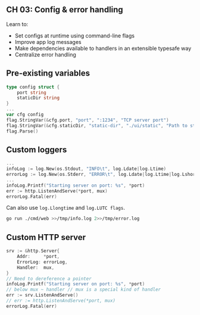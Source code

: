 ## CH 03: Config & error handling 

Learn to: 
* Set configs at runtime using command-line flags
* Improve app log messages  
* Make dependencies available to handlers in an extensible typesafe way 
* Centralize error handling 

## Pre-existing variables 

```go
type config struct {
    port string
    staticDir string
}
...
var cfg config 
flag.StringVar(&cfg.port, "port", ":1234", "TCP server port")
flag.StringVar(&cfg.staticDir, "static-dir", "./ui/static", "Path to static assets rel project root")
flag.Parse()
```

## Custom loggers 

```go
...
infoLog := log.New(os.Stdout, "INFO\t", log.Ldate|log.Ltime)
errorLog := log.New(os.Stderr, "ERROR\t", log.Ldate|log.Ltime|log.Lshortfile)
...
infoLog.Printf("Starting server on port: %s", *port)
err := http.ListenAndServe(*port, mux)
errorLog.Fatal(err)
```
Can also use `log.Llongtime` and `log.LUTC flags`. 
```sh
go run ./cmd/web >>/tmp/info.log 2>>/tmp/error.log
```

## Custom HTTP server 

```go
srv := &http.Server{
    Addr:     *port,
    ErrorLog: errorLog,
    Handler:  mux,
}
// Need to dereference a pointer
infoLog.Printf("Starting server on port: %s", *port)
// below mux ~ handler // mux is a special kind of handler
err := srv.ListenAndServe()
// err := http.ListenAndServe(*port, mux)
errorLog.Fatal(err)
```